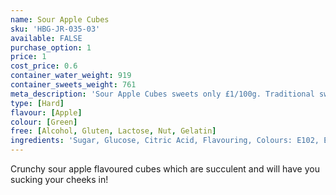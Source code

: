 ```yaml
---
name: Sour Apple Cubes
sku: 'HBG-JR-035-03'
available: FALSE
purchase_option: 1
price: 1
cost_price: 0.6
container_water_weight: 919
container_sweets_weight: 761
meta_description: 'Sour Apple Cubes sweets only £1/100g. Traditional sweets and more at Humbugs Confectionery Store. Specialists in satisfying your sweet tooth!'
type: [Hard]
flavour: [Apple]
colour: [Green]
free: [Alcohol, Gluten, Lactose, Nut, Gelatin]
ingredients: 'Sugar, Glucose, Citric Acid, Flavouring, Colours: E102, E104, E142'
---
```

Crunchy sour apple flavoured cubes which are succulent and will have you sucking your cheeks in!